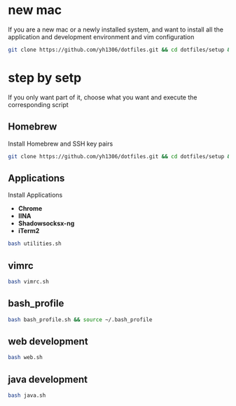 # new mac
If you are a new mac or a newly installed system, and want to install all the application and development environment and vim configuration
```bash
git clone https://github.com/yh1306/dotfiles.git && cd dotfiles/setup && chmod a+x install.sh && ./install.sh
```
# step by setp
If you only want part of it, choose what you want and execute the corresponding script

## Homebrew
Install Homebrew and SSH key pairs
```bash
git clone https://github.com/yh1306/dotfiles.git && cd dotfiles/setup && chmod a+x brew.sh && ./brew.sh
```

## Applications
Install Applications
- **Chrome**
- **IINA**
- **Shadowsocksx-ng**
- **iTerm2**
```bash
bash utilities.sh
```

## vimrc
```bash
bash vimrc.sh
```

## bash_profile
```bash
bash bash_profile.sh && source ~/.bash_profile
```

## web development
```bash
bash web.sh
```

## java development
```bash
bash java.sh
```

